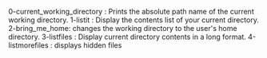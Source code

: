 0-current_working_directory : Prints the absolute path name of the current working directory.
1-listit : Display the contents list of your current directory.
2-bring_me_home: changes the working directory to the user's home directory.
3-listfiles : Display current directory contents in a long format.
4-listmorefiles : displays hidden files
